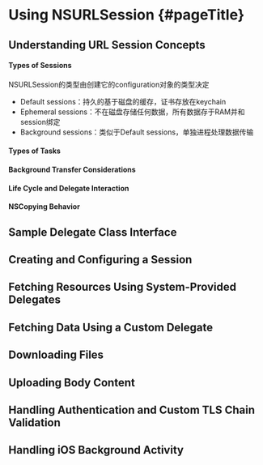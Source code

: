 # Using NSURLSession {#pageTitle}

## Understanding URL Session Concepts

#### Types of Sessions

NSURLSession的类型由创建它的configuration对象的类型决定

* Default sessions：持久的基于磁盘的缓存，证书存放在keychain
* Ephemeral sessions：不在磁盘存储任何数据，所有数据存于RAM并和session绑定
* Background sessions：类似于Default sessions，单独进程处理数据传输

#### Types of Tasks

#### Background Transfer Considerations

#### Life Cycle and Delegate Interaction

#### NSCopying Behavior

## Sample Delegate Class Interface

## Creating and Configuring a Session

## Fetching Resources Using System-Provided Delegates

## Fetching Data Using a Custom Delegate

## Downloading Files

## Uploading Body Content

## Handling Authentication and Custom TLS Chain Validation

## Handling iOS Background Activity



